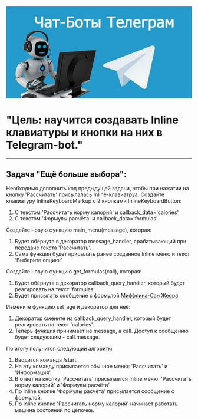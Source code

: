 ![Новая задача](./images/ChatBotTelegram.jpg)

# **"Цель: научится создавать Inline клавиатуры и кнопки на них в Telegram-bot."**
___
## **Задача "Ещё больше выбора":**
Необходимо дополнить код предыдущей задачи, чтобы при нажатии на кнопку 'Рассчитать' присылалась Inline-клавиатруа.
Создайте клавиатуру InlineKeyboardMarkup с 2 кнопками InlineKeyboardButton:
1. С текстом 'Рассчитать норму калорий' и callback_data='calories'
2. С текстом 'Формулы расчёта' и callback_data='formulas'

Создайте новую функцию main_menu(message), которая:
1. Будет обёрнута в декоратор message_handler, срабатывающий при передаче текста 'Рассчитать'.
2. Сама функция будет присылать ранее созданное Inline меню и текст 'Выберите опцию:'

Создайте новую функцию get_formulas(call), которая:
1. Будет обёрнута в декоратор callback_query_handler, который будет реагировать на текст 'formulas'.
2. Будет присылать сообщение с формулой [Миффлина-Сан Жеора](https://www.calc.ru/Formula-Mifflinasan-Zheora.html).

Измените функцию set_age и декоратор для неё:
1. Декоратор смените на callback_query_handler, который будет реагировать на текст 'calories'.
2. Теперь функция принимает не message, а call. Доступ к сообщению будет следующим - call.message.

По итогу получится следующий алгоритм:
1. Вводится команда /start
2. На эту команду присылается обычное меню: 'Рассчитать' и 'Информация'.
3. В ответ на кнопку 'Рассчитать' присылается Inline меню: 'Рассчитать норму калорий' и 'Формулы расчёта'
4. По Inline кнопке 'Формулы расчёта' присылается сообщение с формулой.
5. По Inline кнопке 'Рассчитать норму калорий' начинает работать машина состояний по цепочке.
